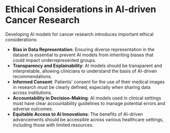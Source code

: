 # Ethical Considerations in AI-driven Cancer Research

Developing AI models for cancer research introduces important ethical
considerations:

- **Bias in Data Representation**: Ensuring diverse representation in the dataset
  is essential to prevent AI models from inheriting biases that could impact
  underrepresented groups.
- **Transparency and Explainability**: AI models should be transparent and
  interpretable, allowing clinicians to understand the basis of AI-driven
  recommendations.
- **Informed Consent**: Patients’ consent for the use of their medical images
  in research must be clearly defined, especially when sharing data across
  institutions.
- **Accountability in Decision-Making**: AI models used in clinical settings must
  have clear accountability guidelines to manage potential errors and adverse
  outcomes.
- **Equitable Access to AI Innovations**: The benefits of AI-driven advancements
  should be accessible across various healthcare settings, including those
  with limited resources.
